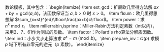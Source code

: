 数论模板，其中包含：
\begin{itemize}
\item ext\_gcd：扩展欧几里得方法解 $ax+by=\gcd(a,b)$，该函数保证当 $a,b>0$ 时 $x>0$。
\item flsum：欧几里得思想解 $\sum_{x=st}^{ed}\lfloor\frac{ax+b}c\rfloor$。
\item power：求 $n^k \bmod r$。
\item millerrabin,isprime：Miller-Rabin方法判定素数（int以内），采用2、7、61作为测试的质数。
\item factor：Pollard's rho算法分解质因数。
\item ind：小步大步走算法求 $a^x=m\pmod b$。
\item prepare\_inv：$O(p)$ 求模 $p$ 域下所有非零元的逆元（$p$ 素数）。
\end{itemize}
